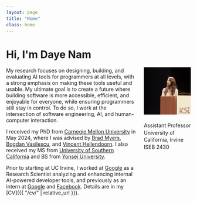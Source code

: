 ```yaml
---
layout: page
title: "Home"
class: home
---
```


<style>
.me {
  line-height: 1.4;
}
.me i.muted {
  margin-right: 6px;
}
.me picture {
  margin-bottom: 12px;
}
</style>

# Hi, I'm Daye Nam

<div class="columns" markdown="1">

<div class="intro" markdown="1">
My research focuses on designing, building, and evaluating AI tools for programmers at all levels, with a strong emphasis on making these tools useful and usable. My ultimate goal is to create a future where building software is more accessible, efficient, and enjoyable for everyone, while ensuring programmers still stay in control. To do so, I work at the intersection of software engineering, AI, and human-computer interaction.

I received my PhD from [Carnegie Mellon University](https://www.cmu.edu/) in May 2024, where I was advised by [Brad Myers](http://www.cs.cmu.edu/~bam/), [Bogdan Vasilescu](https://bvasiles.github.io/), and [Vincent Hellendoorn](https://vhellendoorn.github.io/). I also received my MS from [University of Southern California](https://www.usc.edu/) and BS from [Yonsei University](https://www.yonsei.ac.kr/en_sc/index.do).

Prior to starting at UC Irvine, I worked at [Google](https://about.google/) as a Research Scientist analyzing and enhancing internal AI-powered developer tools, and previously as an intern at [Google](https://about.google/) and [Facebook](https://www.facebook.com/). Details are in my [CV]({{ "/cv/" | relative_url }}).
</div>

<div class="me" markdown="1">
<picture>
  <img
    src='/images/daye.jpg'
    alt='Daye Nam'>
</picture>

<div style="margin-top: 16px;" markdown="1">
Assistant Professor  
University of California, Irvine  
<i class="fas fa-map-marker-alt muted"></i> ISEB 2430
</div>
</div>

</div>

